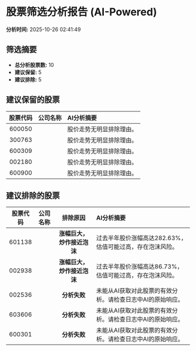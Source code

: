 # 股票筛选分析报告 (AI-Powered)

**分析时间:** 2025-10-26 02:41:49

## 筛选摘要

- **总分析股票数:** 10
- **建议保留:** 5
- **建议排除:** 5

## 建议保留的股票

| 股票代码 | 公司名称 | AI分析摘要 |
|:---:|:---:|:---|
| 600050 |  | 股价走势无明显排除理由。 |
| 300763 |  | 股价走势无明显排除理由。 |
| 600309 |  | 股价走势无明显排除理由。 |
| 002180 |  | 股价走势无明显排除理由。 |
| 600900 |  | 股价走势无明显排除理由。 |

## 建议排除的股票

| 股票代码 | 公司名称 | 排除原因 | AI分析摘要 |
|:---:|:---:|:---:|:---|
| 601138 |  | **涨幅巨大，炒作接近泡沫** | 过去半年股价涨幅高达282.63%，估值可能过高，存在泡沫风险。 |
| 002938 |  | **涨幅巨大，炒作接近泡沫** | 过去半年股价涨幅高达86.73%，估值可能过高，存在泡沫风险。 |
| 002536 |  | **分析失败** | 未能从AI获取对此股票的有效分析。请检查日志中AI的原始响应。 |
| 603606 |  | **分析失败** | 未能从AI获取对此股票的有效分析。请检查日志中AI的原始响应。 |
| 600301 |  | **分析失败** | 未能从AI获取对此股票的有效分析。请检查日志中AI的原始响应。 |
